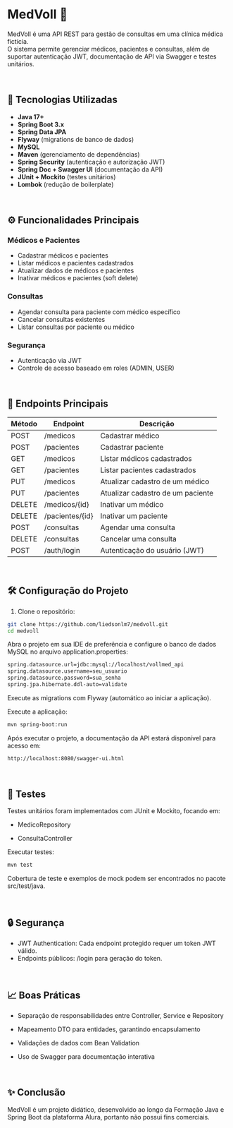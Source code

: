 # MedVoll 🏥

MedVoll é uma API REST para gestão de consultas em uma clínica médica fictícia.  
O sistema permite gerenciar médicos, pacientes e consultas, além de suportar autenticação JWT, documentação de API via Swagger e testes unitários.

<br>

## 🚀 Tecnologias Utilizadas

- **Java 17+**
- **Spring Boot 3.x**
- **Spring Data JPA**
- **Flyway** (migrations de banco de dados)
- **MySQL**
- **Maven** (gerenciamento de dependências)
- **Spring Security** (autenticação e autorização JWT)
- **Spring Doc + Swagger UI** (documentação da API)
- **JUnit + Mockito** (testes unitários)
- **Lombok** (redução de boilerplate)

<br>

## ⚙️ Funcionalidades Principais

### Médicos e Pacientes
- Cadastrar médicos e pacientes
- Listar médicos e pacientes cadastrados
- Atualizar dados de médicos e pacientes
- Inativar médicos e pacientes (soft delete)

### Consultas
- Agendar consulta para paciente com médico específico
- Cancelar consultas existentes
- Listar consultas por paciente ou médico

### Segurança
- Autenticação via JWT
- Controle de acesso baseado em roles (ADMIN, USER)

<br>

## 📡 Endpoints Principais

| Método | Endpoint                         | Descrição                                      |
|--------|----------------------------------|------------------------------------------------| 
| POST   | /medicos                         | Cadastrar médico                               | 
| POST   | /pacientes                       | Cadastrar paciente                             |
| GET    | /medicos                         | Listar médicos cadastrados                     |
| GET    | /pacientes                       | Listar pacientes cadastrados                   |
| PUT    | /medicos                         | Atualizar cadastro de um médico                |
| PUT    | /pacientes                       | Atualizar cadastro de um paciente              |
| DELETE | /medicos/{id}                    | Inativar um médico                             |
| DELETE | /pacientes/{id}                  | Inativar um paciente                           |
| POST   | /consultas                       | Agendar uma consulta                           |
| DELETE | /consultas                       | Cancelar uma consulta                          |
| POST   | /auth/login                      | Autenticação do usuário (JWT)                  |

<br>

## 🛠️ Configuração do Projeto

1. Clone o repositório:

```bash
git clone https://github.com/liedsonlm7/medvoll.git
cd medvoll
```
Abra o projeto em sua IDE de preferência e configure o banco de dados MySQL no arquivo application.properties:

```bash
spring.datasource.url=jdbc:mysql://localhost/vollmed_api
spring.datasource.username=seu_usuario
spring.datasource.password=sua_senha
spring.jpa.hibernate.ddl-auto=validate
```
Execute as migrations com Flyway (automático ao iniciar a aplicação).

Execute a aplicação:

```bash
mvn spring-boot:run
```
Após executar o projeto, a documentação da API estará disponível para acesso em:

```bash
http://localhost:8080/swagger-ui.html
```
<br>

## 🧪 Testes
Testes unitários foram implementados com JUnit e Mockito, focando em:

- MedicoRepository

- ConsultaController

Executar testes:

```bash
mvn test
```
Cobertura de teste e exemplos de mock podem ser encontrados no pacote src/test/java.

<br>

## 🔒 Segurança
- JWT Authentication: Cada endpoint protegido requer um token JWT válido.
- Endpoints públicos: /login para geração do token.

<br>

## 📈 Boas Práticas
- Separação de responsabilidades entre Controller, Service e Repository

- Mapeamento DTO para entidades, garantindo encapsulamento

- Validações de dados com Bean Validation

- Uso de Swagger para documentação interativa

<br>

## ✨ Conclusão
MedVoll é um projeto didático, desenvolvido ao longo da Formação Java e Spring Boot da plataforma Alura, portanto não possui fins comerciais.
